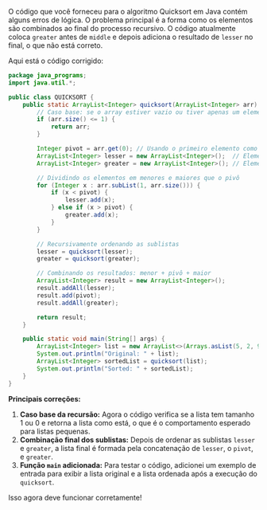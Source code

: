 O código que você forneceu para o algoritmo Quicksort em Java contém alguns erros de lógica. O problema principal é a forma como os elementos são combinados ao final do processo recursivo. O código atualmente coloca `greater` antes de `middle` e depois adiciona o resultado de `lesser` no final, o que não está correto.

Aqui está o código corrigido:

```java
package java_programs;
import java.util.*;

public class QUICKSORT {
    public static ArrayList<Integer> quicksort(ArrayList<Integer> arr) {
        // Caso base: se o array estiver vazio ou tiver apenas um elemento, já está ordenado
        if (arr.size() <= 1) {
            return arr;
        }

        Integer pivot = arr.get(0); // Usando o primeiro elemento como pivô
        ArrayList<Integer> lesser = new ArrayList<Integer>();  // Elementos menores que o pivô
        ArrayList<Integer> greater = new ArrayList<Integer>(); // Elementos maiores que o pivô

        // Dividindo os elementos em menores e maiores que o pivô
        for (Integer x : arr.subList(1, arr.size())) {
            if (x < pivot) {
                lesser.add(x);
            } else if (x > pivot) {
                greater.add(x);
            }
        }

        // Recursivamente ordenando as sublistas
        lesser = quicksort(lesser);
        greater = quicksort(greater);

        // Combinando os resultados: menor + pivô + maior
        ArrayList<Integer> result = new ArrayList<Integer>();
        result.addAll(lesser);
        result.add(pivot);
        result.addAll(greater);

        return result;
    }

    public static void main(String[] args) {
        ArrayList<Integer> list = new ArrayList<>(Arrays.asList(5, 2, 9, 1, 5, 6));
        System.out.println("Original: " + list);
        ArrayList<Integer> sortedList = quicksort(list);
        System.out.println("Sorted: " + sortedList);
    }
}
```

**Principais correções:**
1. **Caso base da recursão:** Agora o código verifica se a lista tem tamanho 1 ou 0 e retorna a lista como está, o que é o comportamento esperado para listas pequenas.
2. **Combinação final dos sublistas:** Depois de ordenar as sublistas `lesser` e `greater`, a lista final é formada pela concatenação de `lesser`, o `pivot`, e `greater`.
3. **Função `main` adicionada:** Para testar o código, adicionei um exemplo de entrada para exibir a lista original e a lista ordenada após a execução do `quicksort`.

Isso agora deve funcionar corretamente!